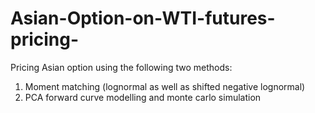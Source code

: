# Asian-Option-on-WTI-futures-pricing-

Pricing Asian option using the following two methods:
1. Moment matching (lognormal as well as shifted negative lognormal)
2. PCA forward curve modelling and monte carlo simulation 
